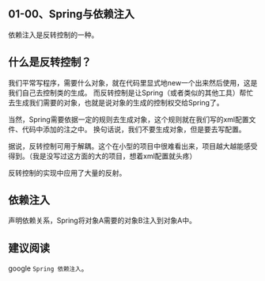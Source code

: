 01-00、Spring与依赖注入
---


依赖注入是反转控制的一种。


## 什么是反转控制？  

我们平常写程序，需要什么对象，就在代码里显式地new一个出来然后使用，这是我们自己去控制类的生成。
而反转控制是让Spring（或者类似的其他工具）帮忙去生成我们需要的对象，也就是说对象的生成的控制权交给Spring了。  

当然，Spring需要依据一定的规则去生成对象，这个规则就在我们写的xml配置文件、代码中添加的注之中。
换句话说，我们不要生成对象，但是要去写配置。  

据说，反转控制可用于解耦。这个在小型的项目中很难看出来，项目越大越能感受得到。（我是没写过这方面的大的项目，想着xml配置就头疼）

反转控制的实现中应用了大量的反射。  

## 依赖注入

声明依赖关系，Spring将对象A需要的对象B注入到对象A中。


## 建议阅读

google `Spring 依赖注入`。
